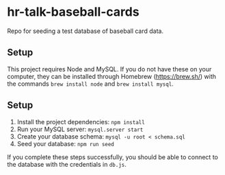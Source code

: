 # hr-talk-baseball-cards

Repo for seeding a test database of baseball card data.

## Setup

This project requires Node and MySQL. If you do not have these on your computer, they can be installed through Homebrew (https://brew.sh/) with the commands `brew install node` and `brew install mysql`.

## Setup

1. Install the project dependencies: `npm install`
2. Run your MySQL server: `mysql.server start`
3. Create your database schema: `mysql -u root < schema.sql`
4. Seed your database: `npm run seed`

If you complete these steps successfully, you should be able to connect to the database with the credentials in `db.js`.
